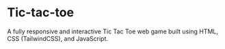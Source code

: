 # Tic-tac-toe
A fully responsive and interactive Tic Tac Toe web game built using HTML, CSS (TailwindCSS), and JavaScript.
